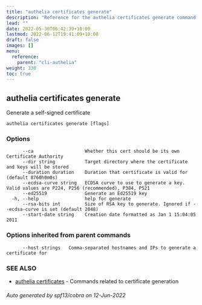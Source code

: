 ```yaml
---
title: "authelia certificates generate"
description: "Reference for the authelia certificates generate command."
lead: ""
date: 2022-05-30T06:42:39+10:00
lastmod: 2022-06-12T19:41:09+10:00
draft: false
images: []
menu:
  reference:
    parent: "cli-authelia"
weight: 330
toc: true
---
```


## authelia certificates generate

Generate a self-signed certificate

```
authelia certificates generate [flags]
```

### Options

```
      --ca                   Whether this cert should be its own Certificate Authority
      --dir string           Target directory where the certificate and keys will be stored
      --duration duration    Duration that certificate is valid for (default 8760h0m0s)
      --ecdsa-curve string   ECDSA curve to use to generate a key. Valid values are P224, P256 (recommended), P384, P521
      --ed25519              Generate an Ed25519 key
  -h, --help                 help for generate
      --rsa-bits int         Size of RSA key to generate. Ignored if --ecdsa-curve is set (default 2048)
      --start-date string    Creation date formatted as Jan 1 15:04:05 2011
```

### Options inherited from parent commands

```
      --host strings   Comma-separated hostnames and IPs to generate a certificate for
```

### SEE ALSO

* [authelia certificates](authelia_certificates.md)	 - Commands related to certificate generation

###### Auto generated by spf13/cobra on 12-Jun-2022
